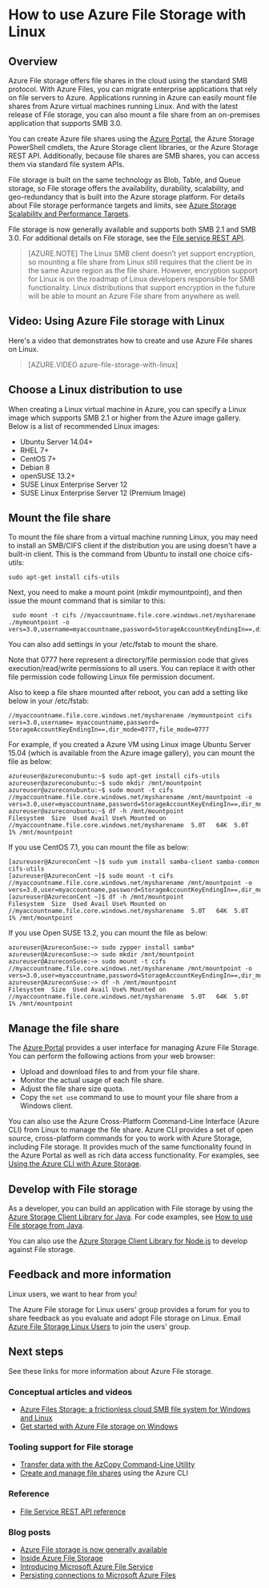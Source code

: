 <properties
	pageTitle="How to use Azure Files with Linux | Microsoft Azure"
        description="Create an Azure file share in the cloud with this step-by-step tutorial. Manage your file share content, and mount a file share from an Azure virtual machine (VM) running Linux or an on-premises application that supports SMB 3.0."
        services="storage"
        documentationCenter="na"
        authors="mine-msft"
        manager="aungoo"
        editor="tysonn" />

<tags ms.service="storage"
      ms.workload="storage"
      ms.tgt_pltfrm="na"
      ms.devlang="na"
      ms.topic="article"
      ms.date="02/29/2016"
      ms.author="minet;robinsh" />


# How to use Azure File Storage with Linux

## Overview

Azure File storage offers file shares in the cloud using the standard SMB protocol. With Azure Files, you can migrate enterprise applications that rely on file servers to Azure. Applications running in Azure can easily mount file shares from Azure virtual machines running Linux. And with the latest release of File storage, you can also mount a file share from an on-premises application that supports SMB 3.0.

You can create Azure file shares using the [Azure Portal](https://portal.azure.com), the Azure Storage PowerShell cmdlets, the Azure Storage client libraries, or the Azure Storage REST API. Additionally, because file shares are SMB shares, you can access them via standard file system APIs.

File storage is built on the same technology as Blob, Table, and Queue storage, so File storage offers the availability, durability, scalability, and geo-redundancy that is built into the Azure storage platform. For details about File storage performance targets and limits, see [Azure Storage Scalability and Performance Targets](storage-scalability-targets.md).

File storage is now generally available and supports both SMB 2.1 and SMB 3.0. For additional details on File storage, see the [File service REST API](https://msdn.microsoft.com/library/azure/dn167006.aspx).

>[AZURE.NOTE] The Linux SMB client doesn’t yet support encryption, so mounting a file share from Linux still requires that the client be in the same Azure region as the file share. However, encryption support for Linux is on the roadmap of Linux developers responsible for SMB functionality. Linux distributions that support encryption in the future will be able to mount an Azure File share from anywhere as well.

## Video: Using Azure File storage with Linux

Here's a video that demonstrates how to create and use Azure File shares on Linux.

> [AZURE.VIDEO azure-file-storage-with-linux]

## Choose a Linux distribution to use ##

When creating a Linux virtual machine in Azure, you can specify a Linux image which supports SMB 2.1 or higher from the Azure image gallery. Below is a list of recommended Linux images:

- Ubuntu Server 14.04+
- RHEL 7+
- CentOS 7+
- Debian 8
- openSUSE 13.2+
- SUSE Linux Enterprise Server 12
- SUSE Linux Enterprise Server 12 (Premium Image)

## Mount the file share ##

To mount the file share from a virtual machine running Linux, you may need to install an SMB/CIFS client if the distribution you are using doesn't have a built-in client. This is the command from Ubuntu to install one choice cifs-utils:

    sudo apt-get install cifs-utils

Next, you need to make a mount point (mkdir mymountpoint), and then issue the mount command that is similar to this:

     sudo mount -t cifs //myaccountname.file.core.windows.net/mysharename ./mymountpoint -o vers=3.0,username=myaccountname,password=StorageAccountKeyEndingIn==,dir_mode=0777,file_mode=0777

You can also add settings in your /etc/fstab to mount the share.

Note that 0777 here represent a directory/file permission code that gives execution/read/write permissions to all users. You can replace it with other file permission code following Linux file permission document.

Also to keep a file share mounted after reboot, you can add a setting like below in your /etc/fstab:

    //myaccountname.file.core.windows.net/mysharename /mymountpoint cifs vers=3.0,username= myaccountname,password= StorageAccountKeyEndingIn==,dir_mode=0777,file_mode=0777

For example, if you created a Azure VM using Linux image Ubuntu Server 15.04 (which is available from the Azure image gallery), you can mount the file as below:

    azureuser@azureconubuntu:~$ sudo apt-get install cifs-utils
    azureuser@azureconubuntu:~$ sudo mkdir /mnt/mountpoint
    azureuser@azureconubuntu:~$ sudo mount -t cifs //myaccountname.file.core.windows.net/mysharename /mnt/mountpoint -o vers=3.0,user=myaccountname,password=StorageAccountKeyEndingIn==,dir_mode=0777,file_mode=0777
    azureuser@azureconubuntu:~$ df -h /mnt/mountpoint
    Filesystem  Size  Used Avail Use% Mounted on
    //myaccountname.file.core.windows.net/mysharename  5.0T   64K  5.0T   1% /mnt/mountpoint

If you use CentOS 7.1, you can mount the file as below:

    [azureuser@AzureconCent ~]$ sudo yum install samba-client samba-common cifs-utils
    [azureuser@AzureconCent ~]$ sudo mount -t cifs //myaccountname.file.core.windows.net/mysharename /mnt/mountpoint -o vers=3.0,user=myaccountname,password=StorageAccountKeyEndingIn==,dir_mode=0777,file_mode=0777
    [azureuser@AzureconCent ~]$ df -h /mnt/mountpoint
    Filesystem  Size  Used Avail Use% Mounted on
    //myaccountname.file.core.windows.net/mysharename  5.0T   64K  5.0T   1% /mnt/mountpoint

If you use Open SUSE 13.2, you can mount the file as below:

    azureuser@AzureconSuse:~> sudo zypper install samba*  
    azureuser@AzureconSuse:~> sudo mkdir /mnt/mountpoint
    azureuser@AzureconSuse:~> sudo mount -t cifs //myaccountname.file.core.windows.net/mysharename /mnt/mountpoint -o vers=3.0,user=myaccountname,password=StorageAccountKeyEndingIn==,dir_mode=0777,file_mode=0777
    azureuser@AzureconSuse:~> df -h /mnt/mountpoint
    Filesystem  Size  Used Avail Use% Mounted on
    //myaccountname.file.core.windows.net/mysharename  5.0T   64K  5.0T   1% /mnt/mountpoint

## Manage the file share ##

The [Azure Portal](https://portal.azure.com) provides a user interface for managing Azure File Storage. You can perform the following actions from your web browser:

- Upload and download files to and from your file share.
- Monitor the actual usage of each file share.
- Adjust the file share size quota.
- Copy the `net use` command to use to mount your file share from a Windows client.

You can also use the Azure Cross-Platform Command-Line Interface (Azure CLI) from Linux to manage the file share. Azure CLI provides a set of open source, cross-platform commands for you to work with Azure Storage, including File storage. It provides much of the same functionality found in the Azure Portal as well as rich data access functionality. For examples, see [Using the Azure CLI with Azure Storage](storage-azure-cli.md).

## Develop with File storage ##

As a developer, you can build an application with File storage by using the [Azure Storage Client Library for Java](https://github.com/azure/azure-storage-java). For code examples, see [How to use File storage from Java](storage-java-how-to-use-file-storage.md).

You can also use the [Azure Storage Client Library for Node.js](https://github.com/Azure/azure-storage-node) to develop against File storage.

## Feedback and more information ##

Linux users, we want to hear from you!

The Azure File storage for Linux users' group provides a forum for you to share feedback as you evaluate and adopt File storage on Linux. Email [Azure File Storage Linux Users](mailto:azurefileslinuxusers@microsoft.com) to join the users' group.

## Next steps

See these links for more information about Azure File storage.

### Conceptual articles and videos

- [Azure Files Storage: a frictionless cloud SMB file system for Windows and Linux](https://azure.microsoft.com/documentation/videos/azurecon-2015-azure-files-storage-a-frictionless-cloud-smb-file-system-for-windows-and-linux/)
- [Get started with Azure File storage on Windows](storage-dotnet-how-to-use-files.md)

### Tooling support for File storage

- [Transfer data with the AzCopy Command-Line Utility](storage-use-azcopy.md)
- [Create and manage file shares](storage-azure-cli.md#create-and-manage-file-shares) using the Azure CLI

### Reference

- [File Service REST API reference](http://msdn.microsoft.com/library/azure/dn167006.aspx)

### Blog posts

- [Azure File storage is now generally available](https://azure.microsoft.com/blog/azure-file-storage-now-generally-available/)
- [Inside Azure File Storage](https://azure.microsoft.com/blog/inside-azure-file-storage/)
- [Introducing Microsoft Azure File Service](http://blogs.msdn.com/b/windowsazurestorage/archive/2014/05/12/introducing-microsoft-azure-file-service.aspx)
- [Persisting connections to Microsoft Azure Files](http://blogs.msdn.com/b/windowsazurestorage/archive/2014/05/27/persisting-connections-to-microsoft-azure-files.aspx)
